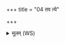 +++
title = "04 तव त्ये"

+++
<details><summary>मूलम् (WS)</summary>

तव त्ये पितो रसा रजांस्यनु विष्ठिताः ।  
दिवि वाता इव श्रिताः ॥ ॥ ४ ॥
</details>